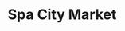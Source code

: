 ---
title: "Spa City Market"
url: /hot-springs-national-park/spa-city-market/
shop: Lebensmittel
---
